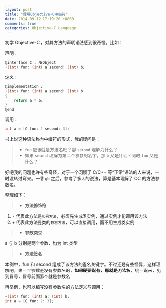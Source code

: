 ```yaml
---
layout: post
title: "理解Objective-C中缀符"
date: 2014-09-12 17:19:20 +0800
comments: true
categories: Objective-C Language
---
```


初学 Objective-C ，对其方法的声明语法感到很奇怪。比如：

声明：

```c
@interface C : NSObject
+(int) fun: (int) a second: (int) b;
```

定义：

```c
@implementation C
+(int) fun: (int) a second: (int) b
{
    return a * b;
}
@end
```

调用：

```c
int a = [C fun: 2 second: 3];
```

书上说这种语法称为中缀符的形式，我的疑问是：

> * `fun` 应该就是方法名吧？那 `second` 理解为什么？
> * 如果 `second` 理解为第二个参数的名字，那 `b` 又是什么？同时 `fun` 又是什么？

<!-- more -->

好吧我的问题也许有些奇怪，对于一个习惯了 C/C++ 等“正常”语法的人来说，一时没转过弯来。一番 `gb` 之后，参考了多人的说法，算是基本理解了 OC 的方法参数名。

整理如下：

> * **方法修饰符**

1. `-` 代表此方法是`实例方法`，必须先生成类实例，通过实例才能调用该方法
2. `+` 代表此方法是类的`静态方法`，可以直接调用，而不用生成类实例

> * **参数类型**

  a 与 b 分别是两个参数，均为 int 类型

> * **方法签名**

  本例中，fun 和 second 组成了该方法的签名关键字。不过还是有些怪异，这样理解吧，第一个参数是没有参数名的，**如果硬要说有，那就是方法名**，统一说来，见到冒号，冒号前面那个就是参数名

再举例，也可以编写没有参数名的方法定义与调用：

```c
+(int) fun: (int) a: (int) b;
int a = [C fun: 2: 3];
```

